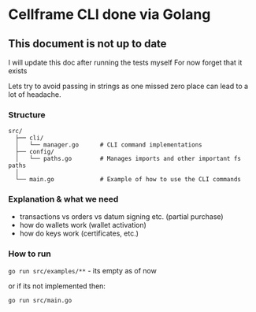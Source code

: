 # Cellframe CLI done via Golang

## This document is not up to date
I will update this doc after running the tests myself
For now forget that it exists



Lets try to avoid passing in strings as one missed zero place can lead to
a lot of headache.


### Structure
```
src/
  ├── cli/
  │   └── manager.go      # CLI command implementations
  ├── config/
  │   └── paths.go        # Manages imports and other important fs paths
  │   
  └── main.go             # Example of how to use the CLI commands
```

### Explanation & what we need

- transactions vs orders vs datum signing etc. (partial purchase)
- how do wallets work (wallet activation)
- how do keys work (certificates, etc.)


### How to run

```go run src/examples/**``` - its empty as of now

or if its not implemented then:

```go run src/main.go```